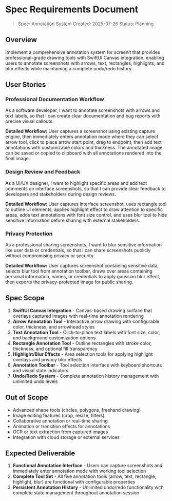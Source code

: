 # Spec Requirements Document

> Spec: Annotation System
> Created: 2025-07-26
> Status: Planning

## Overview

Implement a comprehensive annotation system for screenit that provides professional-grade drawing tools with SwiftUI Canvas integration, enabling users to annotate screenshots with arrows, text, rectangles, highlights, and blur effects while maintaining a complete undo/redo history.

## User Stories

### Professional Documentation Workflow

As a software developer, I want to annotate screenshots with arrows and text labels, so that I can create clear documentation and bug reports with precise visual callouts.

**Detailed Workflow:** User captures a screenshot using existing capture engine, then immediately enters annotation mode where they can select arrow tool, click to place arrow start point, drag to endpoint, then add text annotations with customizable colors and thickness. The annotated image can be saved or copied to clipboard with all annotations rendered into the final image.

### Design Review and Feedback

As a UI/UX designer, I want to highlight specific areas and add text comments on interface screenshots, so that I can provide clear feedback to developers and stakeholders during design reviews.

**Detailed Workflow:** User captures interface screenshot, uses rectangle tool to outline UI elements, applies highlight effect to draw attention to specific areas, adds text annotations with font size control, and uses blur tool to hide sensitive information before sharing with external stakeholders.

### Privacy Protection

As a professional sharing screenshots, I want to blur sensitive information like user data or credentials, so that I can share screenshots publicly without compromising privacy or security.

**Detailed Workflow:** User captures screenshot containing sensitive data, selects blur tool from annotation toolbar, draws over areas containing personal information, names, or credentials to apply gaussian blur effect, then exports the privacy-protected image for public sharing.

## Spec Scope

1. **SwiftUI Canvas Integration** - Canvas-based drawing surface that overlays captured images with real-time annotation rendering
2. **Arrow Annotation Tool** - Interactive arrow drawing with configurable color, thickness, and arrowhead styles  
3. **Text Annotation Tool** - Click-to-place text labels with font size, color, and background customization options
4. **Rectangle Annotation Tool** - Outline rectangles with stroke color, thickness, and optional fill transparency
5. **Highlight/Blur Effects** - Area selection tools for applying highlight overlays and privacy blur effects
6. **Annotation Toolbar** - Tool selection interface with keyboard shortcuts and visual state indicators
7. **Undo/Redo System** - Complete annotation history management with unlimited undo levels

## Out of Scope

- Advanced shape tools (circles, polygons, freehand drawing)
- Image editing features (crop, resize, filters)  
- Collaborative annotation or real-time sharing
- Animation or transition effects for annotations
- OCR or text extraction from captured images
- Integration with cloud storage or external services

## Expected Deliverable

1. **Functional Annotation Interface** - Users can capture screenshots and immediately enter annotation mode with working tool selection
2. **Complete Tool Set** - All five annotation tools (arrow, text, rectangle, highlight, blur) are functional with configurable properties
3. **Persistent Annotation History** - Unlimited undo/redo functionality with complete state management throughout annotation session